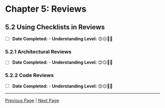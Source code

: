 # Chapter 5: Reviews

## 5.2 Using Checklists in Reviews

- [ ] **Date Completed:** - **Understanding Level:** 😊😐🤢🤮

### 5.2.1 Architectural Reviews

- [ ] **Date Completed:** - **Understanding Level:** 😊😐🤢🤮

### 5.2.2 Code Reviews

- [ ] **Date Completed:** - **Understanding Level:** 😊😐🤢🤮

---

[Previous Page](5.1-technical-test-analyst-tasks-in-reviews.md) | [Next Page](../6-test-tools-and-automation/6.1-defining-the-test-automation-project.md)
